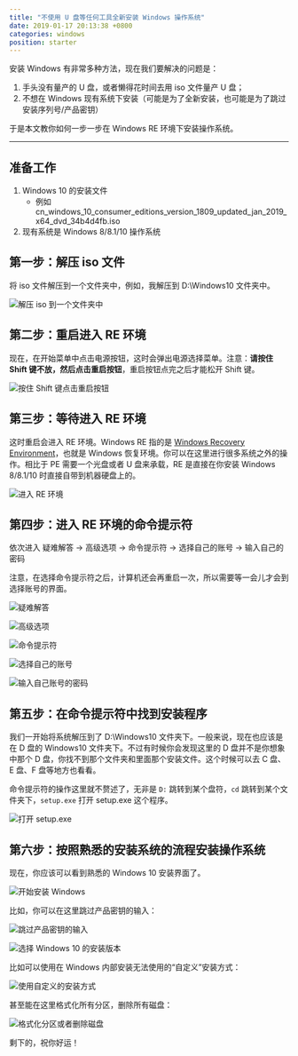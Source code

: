 ```yaml
---
title: "不使用 U 盘等任何工具全新安装 Windows 操作系统"
date: 2019-01-17 20:13:38 +0800
categories: windows
position: starter
---
```


安装 Windows 有非常多种方法，现在我们要解决的问题是：

1. 手头没有量产的 U 盘，或者懒得花时间去用 iso 文件量产 U 盘；
1. 不想在 Windows 现有系统下安装（可能是为了全新安装，也可能是为了跳过安装序列号/产品密钥）

于是本文教你如何一步一步在 Windows RE 环境下安装操作系统。

---

<div id="toc"></div>

## 准备工作

1. Windows 10 的安装文件
    - 例如 cn_windows_10_consumer_editions_version_1809_updated_jan_2019_x64_dvd_34b4d4fb.iso
1. 现有系统是 Windows 8/8.1/10 操作系统

## 第一步：解压 iso 文件

将 iso 文件解压到一个文件夹中，例如，我解压到 D:\Windows10 文件夹中。

![解压 iso 到一个文件夹中](/static/posts/2019-01-17-19-33-15.png)

## 第二步：重启进入 RE 环境

现在，在开始菜单中点击电源按钮，这时会弹出电源选择菜单。注意：**请按住 Shift 键不放，然后点击重启按钮**，重启按钮点完之后才能松开 Shift 键。

![按住 Shift 键点击重启按钮](/static/posts/2019-01-17-19-34-56.png)

## 第三步：等待进入 RE 环境

这时重启会进入 RE 环境。Windows RE 指的是 [Windows Recovery Environment](https://docs.microsoft.com/en-us/windows-hardware/manufacture/desktop/windows-recovery-environment--windows-re--technical-reference)，也就是 Windows 恢复环境。你可以在这里进行很多系统之外的操作。相比于 PE 需要一个光盘或者 U 盘来承载，RE 是直接在你安装 Windows 8/8.1/10 时直接自带到机器硬盘上的。

![进入 RE 环境](/static/posts/2019-01-17-19-38-03.png)

## 第四步：进入 RE 环境的命令提示符

依次进入 疑难解答 -> 高级选项 -> 命令提示符 -> 选择自己的账号 -> 输入自己的密码

注意，在选择命令提示符之后，计算机还会再重启一次，所以需要等一会儿才会到选择账号的界面。

![疑难解答](/static/posts/2019-01-17-19-44-59.png)

![高级选项](/static/posts/2019-01-17-19-46-03.png)

![命令提示符](/static/posts/2019-01-17-19-47-02.png)

![选择自己的账号](/static/posts/2019-01-17-19-52-19.png)

![输入自己账号的密码](/static/posts/2019-01-17-19-53-46.png)

## 第五步：在命令提示符中找到安装程序

我们一开始将系统解压到了 D:\Windows10 文件夹下。一般来说，现在也应该是在 D 盘的 Windows10 文件夹下。不过有时候你会发现这里的 D 盘并不是你想象中那个 D 盘，你找不到那个文件夹和里面那个安装文件。这个时候可以去 C 盘、E 盘、F 盘等地方也看看。

命令提示符的操作这里就不赘述了，无非是 `D:` 跳转到某个盘符，`cd` 跳转到某个文件夹下，`setup.exe` 打开 setup.exe 这个程序。

![打开 setup.exe](/static/posts/2019-01-17-19-57-34.png)

## 第六步：按照熟悉的安装系统的流程安装操作系统

现在，你应该可以看到熟悉的 Windows 10 安装界面了。

![开始安装 Windows](/static/posts/2019-01-17-20-08-31.png)

比如，你可以在这里跳过产品密钥的输入：

![跳过产品密钥的输入](/static/posts/2019-01-17-20-09-59.png)

![选择 Windows 10 的安装版本](/static/posts/2019-01-17-20-10-45.png)

比如可以使用在 Windows 内部安装无法使用的“自定义”安装方式：

![使用自定义的安装方式](/static/posts/2019-01-17-20-11-17.png)

甚至能在这里格式化所有分区，删除所有磁盘：

![格式化分区或者删除磁盘](/static/posts/2019-01-17-20-12-58.png)

剩下的，祝你好运！
